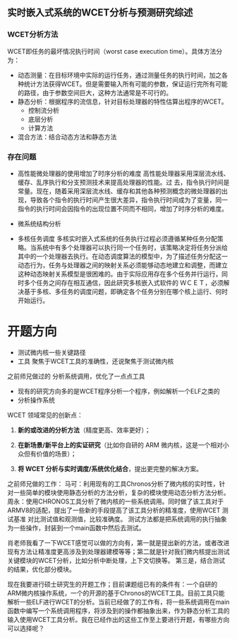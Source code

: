 ## 实时嵌入式系统的WCET分析与预测研究综述
### WCET分析方法
WCET即任务的最坏情况执行时间（worst case execution time）。具体方法分为：
- 动态测量：在目标环境中实际的运行任务，通过测量任务的执行时间，加之各种统计方法获得WCET。但是需要输入所有可能的参数，保证运行完所有可能的路径，由于参数空间巨大，这种方法通常是不可行的。
- 静态分析：根据程序的流信息，针对目标处理器的特性估算出程序的WCET。
	- 控制流分析
	- 底层分析
	- 计算方法
- 混合方法：结合动态方法和静态方法
### 存在问题
- 高性能微处理器的使用增加了时序分析的难度
 高性能处理器采用深层流水线、缓存、乱序执行和分支预测技术来提高处理器的性能。过 去，指令执行时间是常量。现在，随着采用深层流水线、缓存和其他各种预测概念的微处理器的出现，导致各个指令的执行时间产生很大差异，指令执行时间成为了变量，同一指令的执行时间会因指令的出现位置不同而不相同，增加了时序分析的难度。
- 微系统结构分析

- 多核任务调度
多核实时嵌入式系统的任务执行过程必须遵循某种任务分配策略。当系统中有多个处理器可以执行同一个任务时，该策略决定将任务分派给其中的一个处理器去执行。在动态调度算法的模型中，为了描述任务分配这一动态行为，任务与处理器之间的映射关系必须能够动态地建立和调整，而建立这种动态映射关系模型是很困难的。由于实际应用存在多个任务并行运行，同时多个任务之间存在相互通信，因此研究多核嵌入式软件的 ＷＣＥＴ，必须解决基于多核、多任务的调度问题，即确定各个任务分别在哪个核上运行、何时开始运行。



# 开题方向

- 测试微内核一些关键路径
- 工具
聚焦于WCET工具的准确性，还说聚焦于测试微内核

之前师兄做过的 分析系统调用，优化了一点点工具


- 现有的研究方向多的是WCET程序分析一个程序，例如解析一个ELF之类的
- 分析操作系统



WCET 领域常见的创新点：

1. **新的或改进的分析方法**（精度更高、效率更好）；

2. **在新场景/新平台上的实证研究**（比如你自研的 ARM 微内核，这是一个相对小众但有价值的场景）；

3. **将 WCET 分析与实时调度/系统优化结合**，提出更完整的解决方案。



之前师兄做的工作：
马可：利用现有的工具Chronos分析了微内核的实时性，针对一些简单的模块使用静态分析的方法分析，复杂的模块使用动态分析方法分析。
周永：使用CHRONOS工具分析了微内核的一些系统调用。同时做了该工具对于ARMV8的适配，提出了一些新的手段提高了该工具分析的精准度，使用WCET 测试基准 对比测试值和观测值，比较准确度。
测试方法都是把系统调用的执行抽象为一些操作，封装到一个main函数中然后去测试。

肖老师我看了一下WCET感觉可以做的方向有，第一就是提出新的方法，或者改进现有方法让精准度更高涉及到处理器建模等等；第二就是针对我们微内核提出测试关键模块的WCET分析，比如分析中断处理，上下文切换等。
第三是，结合测试的结果，优化部分模块。


现在我要进行硕士研究生的开题工作；目前课题组已有的条件有：一个自研的ARM微内核操作系统，一个的开源的基于Chronos的WCET工具。目前工具只能解析一些ELF进行WCET的分析。当前已经做了的工作有，将一些系统调用在main 函数中编写一个系统调用程序，将涉及到的操作都抽象出来，作为静态分析工具的输入使用WCET工具分析。我在已经作出的这些工作至上要进行开题，有哪些方向可以选择呢？